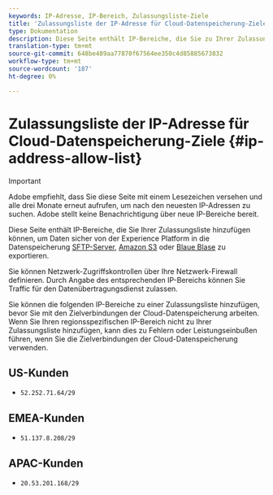 ```yaml
---
keywords: IP-Adresse, IP-Bereich, Zulassungsliste-Ziele
title: 'Zulassungsliste der IP-Adresse für Cloud-Datenspeicherung-Ziele '
type: Dokumentation
description: Diese Seite enthält IP-Bereiche, die Sie zu Ihrer Zulassungsliste hinzufügen können, um Daten sicher von der Experience Platform auf Ihren SFTP-Server, Amazon S3 oder die Azurblase-Datenspeicherung zu exportieren.
translation-type: tm+mt
source-git-commit: 648be489aa77870f67564ee350c4d85885673832
workflow-type: tm+mt
source-wordcount: '187'
ht-degree: 0%

---
```



# Zulassungsliste der IP-Adresse für Cloud-Datenspeicherung-Ziele {#ip-address-allow-list}

>[!IMPORTANT]
>
> Adobe empfiehlt, dass Sie diese Seite mit einem Lesezeichen versehen und alle drei Monate erneut aufrufen, um nach den neuesten IP-Adressen zu suchen. Adobe stellt keine Benachrichtigung über neue IP-Bereiche bereit.

Diese Seite enthält IP-Bereiche, die Sie Ihrer Zulassungsliste hinzufügen können, um Daten sicher von der Experience Platform in die Datenspeicherung [SFTP-Server](./sftp.md), [Amazon S3](./amazon-s3.md) oder [Blaue Blase](./azure-blob.md) zu exportieren.

Sie können Netzwerk-Zugriffskontrollen über Ihre Netzwerk-Firewall definieren. Durch Angabe des entsprechenden IP-Bereichs können Sie Traffic für den Datenübertragungsdienst zulassen.

Sie können die folgenden IP-Bereiche zu einer Zulassungsliste hinzufügen, bevor Sie mit den Zielverbindungen der Cloud-Datenspeicherung arbeiten. Wenn Sie Ihren regionsspezifischen IP-Bereich nicht zu Ihrer Zulassungsliste hinzufügen, kann dies zu Fehlern oder Leistungseinbußen führen, wenn Sie die Zielverbindungen der Cloud-Datenspeicherung verwenden.

## US-Kunden

* `52.252.71.64/29`

## EMEA-Kunden

* `51.137.8.208/29`

## APAC-Kunden

* `20.53.201.168/29`
